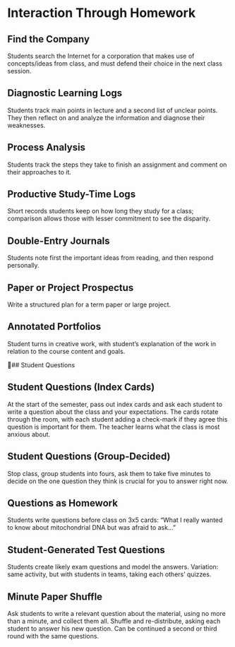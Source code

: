 # Interaction Through Homework

## Find the Company

Students search the Internet for a corporation that makes use of concepts/ideas from class, and must defend their choice in the next class session.

## Diagnostic Learning Logs

Students track main points in lecture and a second list of
unclear points. They then reflect on and analyze the information and diagnose their
weaknesses.

## Process Analysis

Students track the steps they take to finish an assignment and
comment on their approaches to it.

## Productive Study-Time Logs

Short records students keep on how long they study
for a class; comparison allows those with lesser commitment to see the disparity.

## Double-Entry Journals

Students note first the important ideas from reading, and
then respond personally.

## Paper or Project Prospectus

Write a structured plan for a term paper or large
project.

## Annotated Portfolios

Student turns in creative work, with student’s explanation of
the work in relation to the course content and goals.

## Student Questions

## Student Questions (Index Cards)

At the start of the semester, pass out index cards and ask each student to write a question about the class and your expectations. The cards rotate through the room, with each student adding a check-mark if they agree this question is important for them. The teacher learns what the class is most anxious about.

## Student Questions (Group-Decided)

Stop class, group students into fours, ask them to take five minutes to decide on the one question they think is crucial for you to answer right now.

## Questions as Homework

Students write questions before class on 3x5 cards: “What I really wanted to know about mitochondrial DNA but was afraid to ask...”

## Student-Generated Test Questions

Students create likely exam questions and model the answers. Variation: same activity, but with students in teams, taking each others’ quizzes.

## Minute Paper Shuffle

Ask students to write a relevant question about the material, using no more than a minute, and collect them all. Shuffle and re-distribute, asking each student to answer his new question. Can be continued a second or third round with the same questions.